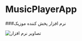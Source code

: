 # MusicPlayerApp

###نرم افزار پخش کننده موزیک

![تصاویر نرم افزار](https://github.com/alisafarzadehdev/MusicPlayerApp/blob/master/music_picture.JPG?raw=true)

